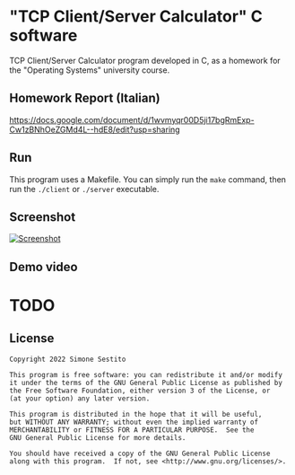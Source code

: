 # "TCP Client/Server Calculator" C software
TCP Client/Server Calculator program developed in C, as a homework for the "Operating Systems" university course.

## Homework Report (Italian)

https://docs.google.com/document/d/1wvmyqr00D5ji17bgRmExp-Cw1zBNhOeZGMd4L--hdE8/edit?usp=sharing

## Run

This program uses a Makefile. You can simply run the `make` command, then run the `./client` or `./server` executable.

## Screenshot

[![Screenshot](https://i.postimg.cc/1zJS5Wwn/Immagine-2022-05-07-105212.png)](https://postimg.cc/nsjg3Gdp)

## Demo video

# TODO

## License

    Copyright 2022 Simone Sestito
    
    This program is free software: you can redistribute it and/or modify
    it under the terms of the GNU General Public License as published by
    the Free Software Foundation, either version 3 of the License, or
    (at your option) any later version.

    This program is distributed in the hope that it will be useful,
    but WITHOUT ANY WARRANTY; without even the implied warranty of
    MERCHANTABILITY or FITNESS FOR A PARTICULAR PURPOSE.  See the
    GNU General Public License for more details.

    You should have received a copy of the GNU General Public License
    along with this program.  If not, see <http://www.gnu.org/licenses/>.
